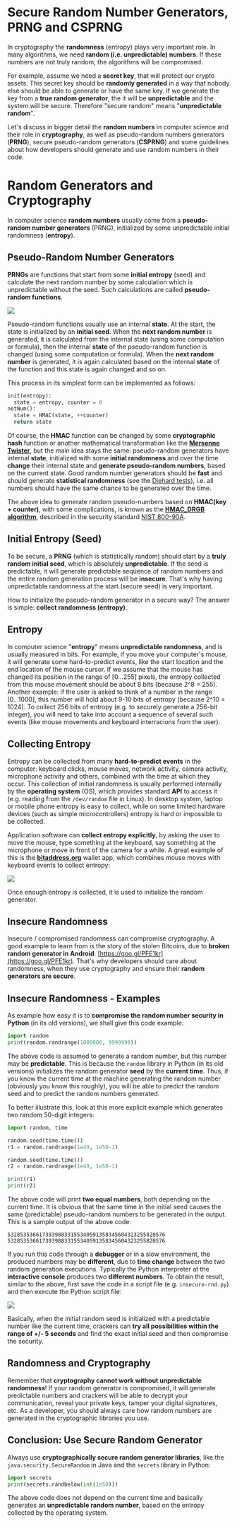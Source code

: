 # Secure Random Number Generators, PRNG and CSPRNG

In cryptography the **randomness** \(entropy\) plays very important role. In many algorithms, we need **random \(i.e. unpredictable\) numbers**. If these numbers are not truly random, the algorithms will be compromised.

For example, assume we need a **secret key**, that will protect our crypto assets. This secret key should be **randomly generated** in a way that nobody else should be able to generate or have the same key. If we generate the key from a **true random generator**, the it will be **unpredictable** and the system will be secure. Therefore "secure random" means "**unpredictable random**".

Let's discuss in bigger detail the **random numbers** in computer science and their role in **cryptography**, as well as pseudo-random numbers generators \(**PRNG**\), secure pseudo-random generators \(**CSPRNG**\) and some guidelines about how developers should generate and use random numbers in their code.

# Random Generators and Cryptography

In computer science **random numbers** usually come from a **pseudo-random number generators** \(PRNG\), initialized by some unpredictable initial randomness \(**entropy**\).

## Pseudo-Random Number Generators

**PRNGs** are functions that start from some **initial entropy** \(seed\) and calculate the next random number by some calculation which is unpredictable without the seed. Such calculations are called **pseudo-random functions**.

![](/assets/pseudo-random-function.png)

Pseudo-random functions usually use an internal **state**. At the start, the state is initialized by an **initial seed**. When the **next random number** is generated, it is calculated from the internal state \(using some computation or formula\), then the internal **state** of the pseudo-random function is changed \(using some computation or formula\). When the **next random number** is generated, it is again calculated based on the internal **state** of the function and this state is again changed and so on.

This process in its simplest form can be implemented as follows:

```py
init(entropy):
  state = entropy, counter = 0
netNum():
  state = HMAC(state, ++counter)
  return state
```

Of course, the **HMAC** function can be changed by some **cryptographic hash** function or another mathematical transformation like the [**Mersenne Twister**](https://en.wikipedia.org/wiki/Mersenne_Twister), but the main idea stays the same: pseudo-random generators have internal **state**, initialized with some **initial randomness** and over the time **change** their internal state and **generate pseudo-random numbers**, based on the current state. Good random number generators should be **fast** and should generate **statistical randomness** \(see the [Diehard tests](https://en.wikipedia.org/wiki/Diehard_tests)\), i.e. all numbers should have the same chance to be generated over the time.

The above idea to generate random pseudo-numbers based on **HMAC\(key + counter\)**, with some complications, is known as the [**HMAC\_DRGB algorithm**](https://www.cs.cmu.edu/~kqy/resources/thesis.pdf), described in the security standard [NIST 800-90A](https://nvlpubs.nist.gov/nistpubs/Legacy/SP/nistspecialpublication800-90a.pdf).

## Initial Entropy \(Seed\)

To be secure, a **PRNG** \(which is statistically random\) should start by a **truly random initial seed**, which is absolutely **unpredictable**. If the seed is predictable, it will generate predictable sequence of random numbers and the entire random generation process will be **insecure**. That's why having unpredictable randomness at the start \(secure seed\) is very important.

How to initialize the pseudo-random generator in a secure way? The answer is simple: **collect randomness \(entropy\)**.

## Entropy

In computer science "**entropy**" means **unpredictable randomness**, and is usually measured in bits. For example, if you move your computer's mouse, it will generate some hard-to-predict events, like the start location and the end location of the mouse cursor. If we assume that the mouse has changed its position in the range of \[0...255\] pixels, the entropy collected from this mouse movement should be about 8 bits \(because 2^8 = 255\). Another example: if the user is asked to think of a number in the range \[0...1000\], this number will hold about 9-10 bits of entropy \(because 2^10 = 1024\). To collect 256 bits of entropy \(e.g. to securely generate a 256-bit integer\), you will need to take into account a sequence of several such events \(like mouse movements and keyboard interracions from the user\).

## Collecting Entropy

Entropy can be collected from many **hard-to-predict events** in the computer: keyboard clicks, mouse moves, network activity, camera activity, microphone activity and others, combined with the time at which they occur. This collection of initial randomness is usually performed internally by the **operating system** \(OS\), which provides standard **API** to access it \(e.g. reading from the `/dev/random` file in Linux\). In desktop system, laptop or mobile phone entropy is easy to collect, while on some limited hardware devices \(such as simple microcontrollers\) entropy is hard or impossible to be collected.

Application software can **collect entropy explicitly**, by asking the user to move the mouse, type something at the keyboard, say something at the microphone or move in front of the camera for a while. A great example of this is the [**bitaddress.org**](https://www.bitaddress.org) wallet app, which combines mouse moves with keyboard events to collect entropy:

![](/assets/bitaddress-entropy.png)

Once enough entropy is collected, it is used to initialize the random generator.

## Insecure Randomness

Insecure / compromised randomness can compromise cryptography. A good example to learn from is the story of the stolen Bitcoins, due to **broken random generator in Android**: [https://goo.gl/PFE1kr](https://goo.gl/PFE1kr). That's why developers should care about randomness, when they use cryptography and ensure their **random generators are secure**.

## Insecure Randomness - Examples

As example how easy it is to **compromise the random number security in Python** \(in its old versions\), we shall give this code example:

```py
import random
print(random.randrange(1000000, 9999999))
```

The above code is assumed to generate a random number, but this number may be **predictable**. This is because the `random` library in Python \(in its old versions\) initializes the random generator **seed** by the **current time**. Thus, if you know the current time at the machine generating the random number \(obviously you know this roughly\), you will be able to predict the random seed and to predict the random numbers generated.

To better illustrate this, look at this more explicit example which generates two random 50-digit integers:

```py
import random, time

random.seed(time.time())
r1 = random.randrange(1e49, 1e50-1)

random.seed(time.time())
r2 = random.randrange(1e49, 1e50-1)

print(r1)
print(r2)
```

The above code will print **two equal numbers**, both depending on the current time. It is obvious that the same time in the initial seed causes the same \(predictable\) pseudo-random numbers to be generated in the output. This is a sample output of the above code:

```
53285353661739398833155340591358345604323255820576
53285353661739398833155340591358345604323255820576
```

If you run this code through a **debugger** or in a slow environment, the produced numbers may be **different**, due to **time change** between the two random generation executions. Typically the Python interpreter at the **interactive console** produces two **different numbers**. To obtain the result, similar to the above, first save the code in a script file \(e.g. `insecure-rnd.py`\) and then execute the Python script file:

![](/assets/insecure-rnd-python-demo.png)

Basically, when the initial random seed is initialized with a predictable number like the current time, crackers can **try all possibilities within the range of +/- 5 seconds** and find the exact initial seed and then compromise the security.

## Randomness and Cryptography

Remember that **cryptography cannot work without unpredictable randomness**! If your random generator is compromised, it will generate predictable numbers and crackers will be able to decrypt your communication, reveal your private keys, tamper your digital signatures, etc. As a developer, you should always care how random numbers are generated in the cryptographic libraries you use.

## Conclusion: Use Secure Random Generator

Always use **cryptographically secure random generator libraries**, like the `java.security.SecureRandom` in Java and the `secrets` library in Python:

```py
import secrets
print(secrets.randbelow(int(1e50)))
```

The above code does not depend on the current time and basically generates an **unpredictable random number**, based on the entropy collected by the operating system.

